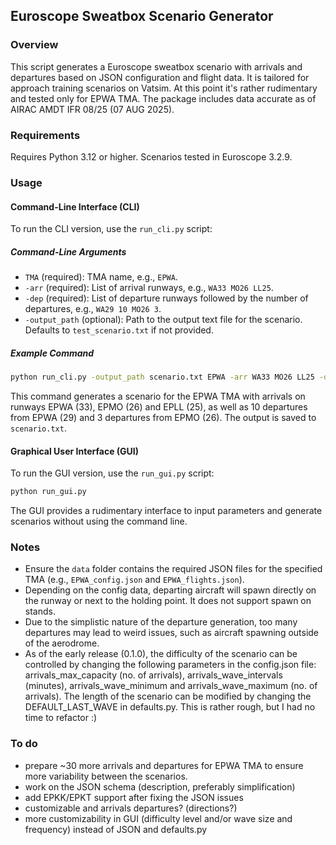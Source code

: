 ## Euroscope Sweatbox Scenario Generator

### Overview
This script generates a Euroscope sweatbox scenario with arrivals and departures based on JSON configuration and flight data. It is tailored for approach training scenarios on Vatsim. At this point it's rather rudimentary and tested only for EPWA TMA. The package includes data accurate as of AIRAC AMDT IFR 08/25 (07 AUG 2025).

### Requirements
Requires Python 3.12 or higher. Scenarios tested in Euroscope 3.2.9.

### Usage

#### Command-Line Interface (CLI)
To run the CLI version, use the `run_cli.py` script:

##### Command-Line Arguments
- `TMA` (required): TMA name, e.g., `EPWA`.
- `-arr` (required): List of arrival runways, e.g., `WA33 MO26 LL25`.
- `-dep` (required): List of departure runways followed by the number of departures, e.g., `WA29 10 MO26 3`.
- `-output_path` (optional): Path to the output text file for the scenario. Defaults to `test_scenario.txt` if not provided.

##### Example Command
```bash
python run_cli.py -output_path scenario.txt EPWA -arr WA33 MO26 LL25 -dep WA29 10 MO26 3
```

This command generates a scenario for the EPWA TMA with arrivals on runways EPWA (33), EPMO (26) and EPLL (25), as well as 10 departures from EPWA (29) and 3 departures from EPMO (26). The output is saved to `scenario.txt`.

#### Graphical User Interface (GUI)
To run the GUI version, use the `run_gui.py` script:

```bash
python run_gui.py
```

The GUI provides a rudimentary interface to input parameters and generate scenarios without using the command line.

### Notes
- Ensure the `data` folder contains the required JSON files for the specified TMA (e.g., `EPWA_config.json` and `EPWA_flights.json`).
- Depending on the config data, departing aircraft will spawn directly on the runway or next to the holding point. It does not support spawn on stands.
- Due to the simplistic nature of the departure generation, too many departures may lead to weird issues, such as aircraft spawning outside of the aerodrome.
- As of the early release (0.1.0), the difficulty of the scenario can be controlled by changing the following parameters in the config.json file: arrivals_max_capacity (no. of arrivals), arrivals_wave_intervals (minutes), arrivals_wave_minimum and arrivals_wave_maximum (no. of arrivals). The length of the scenario can be modified by changing the DEFAULT_LAST_WAVE in defaults.py. This is rather rough, but I had no time to refactor :) 

### To do
* prepare ~30 more arrivals and departures for EPWA TMA to ensure more variability between the scenarios.
* work on the JSON schema (description, preferably simplification)
* add EPKK/EPKT support after fixing the JSON issues
* customizable and arrivals departures? (directions?)
* more customizability in GUI (difficulty level and/or wave size and frequency) instead of JSON and defaults.py